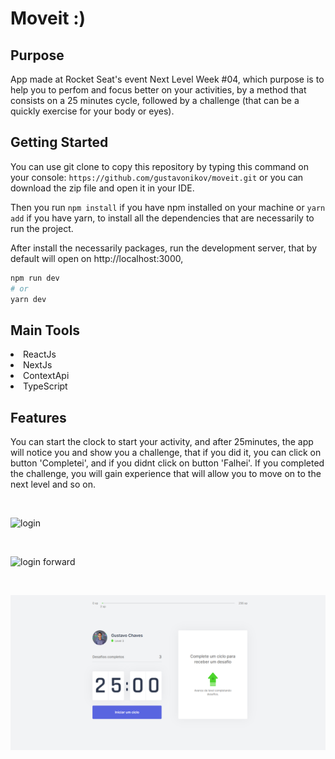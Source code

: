 # Moveit :)

## Purpose

App made at Rocket Seat's event Next Level Week #04, which purpose is to help you to perfom and focus better on your activities, by a method that consists on a 25 minutes cycle, followed by a challenge (that can be a quickly exercise for your body or eyes).


## Getting Started

You can use git clone to copy this repository by typing this command on your console:
`` https://github.com/gustavonikov/moveit.git ``
or you can download the zip file and open it in your IDE.

Then you run ```npm install``` if you have npm installed on your machine or ```yarn add``` if you have yarn,
to install all the dependencies that are necessarily to run the project.

After install the necessarily packages, run the development server, that by default will open on http://localhost:3000,

```bash
npm run dev
# or
yarn dev
```

## Main Tools
<li>ReactJs</li>
<li>NextJs</li>
<li>ContextApi</li>
<li>TypeScript</li>

## Features

You can start the clock to start your activity, and after 25minutes, the app will notice you and show you
a challenge, that if you did it, you can click on button 'Completei', and if you didnt click on button 'Falhei'.
If you completed the challenge, you will gain experience that will allow you to move on to the next level and so on.


<br/>

![login](public/images/moveit-login.png)


<br/>

![login forward](public/images/moveit-login-forward.png)


<br/>

![homepage](public/images/moveit-home.png)
